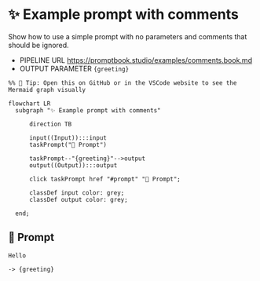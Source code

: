 # ✨ Example prompt with comments

Show how to use a simple prompt with no parameters and comments that should be ignored.

-   PIPELINE URL https://promptbook.studio/examples/comments.book.md
-   OUTPUT PARAMETER `{greeting}`

<!--Graph-->
<!-- ⚠️ WARNING: This code has been generated so that any manual changes will be overwritten -->

```mermaid
%% 🔮 Tip: Open this on GitHub or in the VSCode website to see the Mermaid graph visually

flowchart LR
  subgraph "✨ Example prompt with comments"

      direction TB

      input((Input)):::input
      taskPrompt("💬 Prompt")

      taskPrompt--"{greeting}"-->output
      output((Output)):::output

      click taskPrompt href "#prompt" "💬 Prompt";

      classDef input color: grey;
      classDef output color: grey;

  end;
```

<!--/Graph-->

## 💬 Prompt

```text
Hello
```

<!-- With comment which should be removed + trimmed-->

`-> {greeting}`

<!--

## 💬 Commented Prompt

```text
Hello
```

`-> {greeting}`

-->
